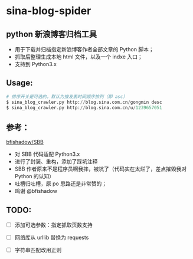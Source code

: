 # sina-blog-spider

## python 新浪博客归档工具

- 用于下载并归档指定新浪博客作者全部文章的 Python 脚本；
- 抓取后整理生成本地 html 文件，以及一个 indxe 入口；
- 支持到 Python3.x

## Usage:

```python
# 排序开关是可选的，默认为按发表时间顺序排列（即 asc）
$ sina_blog_crawler.py http://blog.sina.com.cn/gongmin desc
$ sina_blog_crawler.py http://blog.sina.com.cn/u/1239657051
```

## 参考：
[bfishadow/SBB](https://github.com/bfishadow/SBB)

- 对 SBB 代码适配 Python3.x
- 进行了封装、重构，添加了踩坑注释
- SBB 作者原来不是程序员啊我摔，被坑了（代码实在太烂了，差点摧毁我对 Python 的认知）
- 吐槽归吐槽，原 po 思路还是非常赞的；
- 鸣谢 @bfishadow

## TODO:
* [ ] 添加可选参数：指定抓取页数支持
* [ ] 网络库从 urllib 替换为 requests
* [ ] 字符串匹配改用正则



